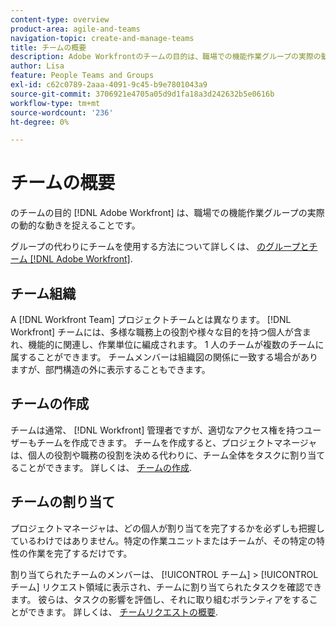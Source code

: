 ```yaml
---
content-type: overview
product-area: agile-and-teams
navigation-topic: create-and-manage-teams
title: チームの概要
description: Adobe Workfrontのチームの目的は、職場での機能作業グループの実際の動的な動きを捉えることです。
author: Lisa
feature: People Teams and Groups
exl-id: c62c0789-2aaa-4091-9c45-b9e7801043a9
source-git-commit: 3706921e4705a05d9d1fa18a3d242632b5e0616b
workflow-type: tm+mt
source-wordcount: '236'
ht-degree: 0%

---
```


# チームの概要

<!-- Audited: 01/2024 -->

のチームの目的 [!DNL Adobe Workfront] は、職場での機能作業グループの実際の動的な動きを捉えることです。

グループの代わりにチームを使用する方法について詳しくは、 [のグループとチーム [!DNL Adobe Workfront]](../../people-teams-and-groups/work-with-groups-and-teams/understanding-differences-and-similarities-between-groups-and-teams.md).

## チーム組織

A [!DNL Workfront Team] プロジェクトチームとは異なります。 [!DNL Workfront] チームには、多様な職務上の役割や様々な目的を持つ個人が含まれ、機能的に関連し、作業単位に編成されます。 1 人のチームが複数のチームに属することができます。 チームメンバーは組織図の関係に一致する場合がありますが、部門構造の外に表示することもできます。

## チームの作成

チームは通常、 [!DNL Workfront] 管理者ですが、適切なアクセス権を持つユーザーもチームを作成できます。 チームを作成すると、プロジェクトマネージャは、個人の役割や職務の役割を決める代わりに、チーム全体をタスクに割り当てることができます。 詳しくは、 [チームの作成](/help/quicksilver/people-teams-and-groups/create-and-manage-teams/create-a-team.md).

## チームの割り当て

プロジェクトマネージャは、どの個人が割り当てを完了するかを必ずしも把握しているわけではありません。特定の作業ユニットまたはチームが、その特定の特性の作業を完了するだけです。

割り当てられたチームのメンバーは、 [!UICONTROL チーム] > [!UICONTROL チーム] リクエスト領域に表示され、チームに割り当てられたタスクを確認できます。 彼らは、タスクの影響を評価し、それに取り組むボランティアをすることができます。 詳しくは、 [チームリクエストの概要](/help/quicksilver/people-teams-and-groups/work-with-team-requests/team-requests-overview.md).
